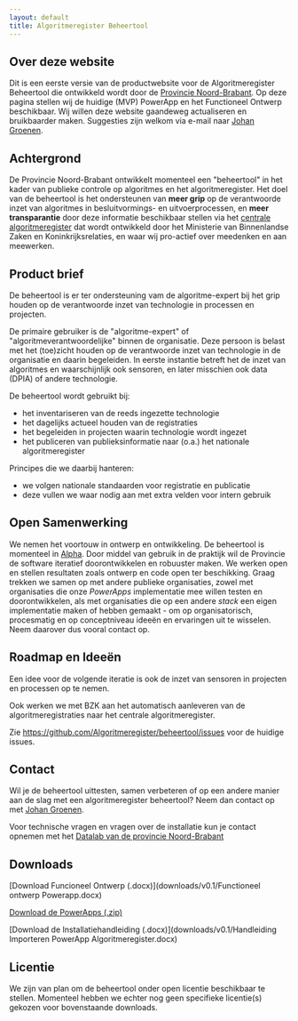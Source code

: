```yaml
---
layout: default
title: Algoritmeregister Beheertool
---
```

## Over deze website
Dit is een eerste versie van de productwebsite voor de Algoritmeregister Beheertool die ontwikkeld wordt door de [Provincie Noord-Brabant](https://www.brabant.nl/). Op deze pagina stellen wij de huidige (MVP) PowerApp en het Functioneel Ontwerp beschikbaar. Wij willen deze website gaandeweg actualiseren en bruikbaarder maken. Suggesties zijn welkom via e-mail naar [Johan Groenen](mailto:johan@tiltshift.nl).

## Achtergrond
De Provincie Noord-Brabant ontwikkelt momenteel een "beheertool" in het kader van publieke controle op algoritmes en het algoritmeregister. Het doel van de beheertool is het ondersteunen van **meer grip** op de verantwoorde inzet van algoritmes in besluitvormings- en uitvoerprocessen, en **meer transparantie** door deze informatie beschikbaar stellen via het [centrale algoritmeregister](https://algoritmes.pleio.nl/cms/view/5129946d-9bf8-4fb9-b15c-e122d1dc02c9/algortimeregister) dat wordt ontwikkeld door het Ministerie van Binnenlandse Zaken en Koninkrijksrelaties, en waar wij pro-actief over meedenken en aan meewerken.

## Product brief

De beheertool is er ter ondersteuning vam de algoritme-expert bij het grip houden op de verantwoorde inzet van technologie in processen en projecten.

De primaire gebruiker is de "algoritme-expert" of "algoritmeverantwoordelijke" binnen de organisatie. Deze persoon is belast met het (toe)zicht houden op de verantwoorde inzet van technologie in de organisatie en daarin begeleiden. In eerste instantie betreft het de inzet van algoritmes en waarschijnlijk ook sensoren, en later misschien ook data (DPIA) of andere technologie.

De beheertool wordt gebruikt bij:

- het inventariseren van de reeds ingezette technologie
- het dagelijks actueel houden van de registraties
- het begeleiden in projecten waarin technologie wordt ingezet
- het publiceren van publieksinformatie naar (o.a.) het nationale algoritmeregister

Principes die we daarbij hanteren:

- we volgen nationale standaarden voor registratie en publicatie
- deze vullen we waar nodig aan met extra velden voor intern gebruik

## Open Samenwerking

We nemen het voortouw in ontwerp en ontwikkeling. De beheertool is momenteel in [Alpha](https://en.wikipedia.org/wiki/Software_release_life_cycle#Alpha). Door middel van gebruik in de praktijk wil de Provincie de software iteratief doorontwikkelen en robuuster maken. We werken open en stellen resultaten zoals ontwerp en code open ter beschikking. Graag trekken we samen op met andere publieke organisaties, zowel met organisaties die onze *PowerApps* implementatie mee willen testen en doorontwikkelen, als met organisaties die op een andere *stack* een eigen implementatie maken of hebben gemaakt - om op organisatorisch, procesmatig en op conceptniveau ideeën en ervaringen uit te wisselen. Neem daarover dus vooral contact op.

## Roadmap en Ideeën

Een idee voor de volgende iteratie is ook de inzet van sensoren in projecten en processen op te nemen.

Ook werken we met BZK aan het automatisch aanleveren van de algoritmeregistraties naar het centrale algoritmeregister.

Zie https://github.com/Algoritmeregister/beheertool/issues voor de huidige issues.

## Contact

Wil je de beheertool uittesten, samen verbeteren of op een andere manier aan de slag met een algoritmeregister beheertool? Neem dan contact op met [Johan Groenen](mailto:johan@tiltshift.nl).

Voor technische vragen en vragen over de installatie kun je contact opnemen met het [Datalab van de provincie Noord-Brabant](mailto:Datalab@brabant.nl)

## Downloads

[Download Funcioneel Ontwerp (.docx)](downloads/v0.1/Functioneel ontwerp Powerapp.docx)

[Download de PowerApps (.zip)](downloads/v0.1/Algoritmeregistratieapp20230322_20230322135953.zip)

[Download de Installatiehandleiding (.docx)](downloads/v0.1/Handleiding Importeren PowerApp Algoritmeregister.docx)

## Licentie

We zijn van plan om de beheertool onder open licentie beschikbaar te stellen. Momenteel hebben we echter nog geen specifieke licentie(s) gekozen voor bovenstaande downloads.
